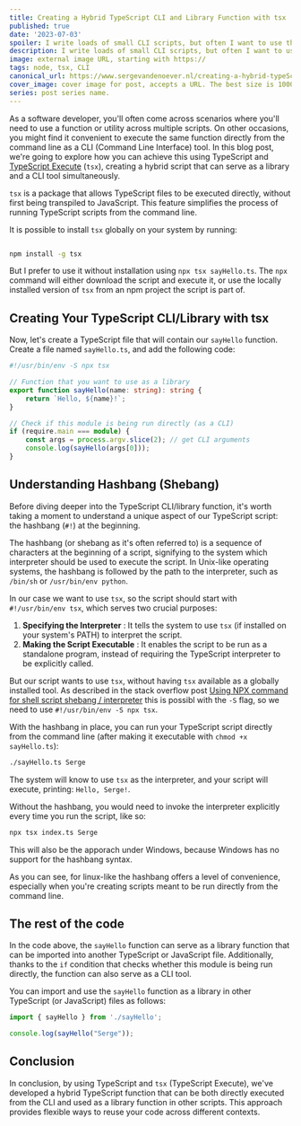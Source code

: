```yaml
---
title: Creating a Hybrid TypeScript CLI and Library Function with tsx
published: true
date: '2023-07-03'
spoiler: I write loads of small CLI scripts, but often I want to use the core functionality of the script in other scripts as well. This is an introductory post on how you can achieve this.
description: I write loads of small CLI scripts, but often I want to use the core functionality of the script in other scripts as well. This is an introductory post on how you can achieve this.
image: external image URL, starting with https://
tags: node, tsx, CLI
canonical_url: https://www.sergevandenoever.nl/creating-a-hybrid-typeScript-cli-and-library-function-with-tsx.md
cover_image: cover image for post, accepts a URL. The best size is 1000 x 420.
series: post series name.
---
```

As a software developer, you'll often come across scenarios where you'll need to use a function or utility across multiple scripts. On other occasions, you might find it convenient to execute the same function directly from the command line as a CLI (Command Line Interface) tool. In this blog post, we're going to explore how you can achieve this using TypeScript and [TypeScript Execute](https://github.com/esbuild-kit/tsx) (`tsx`), creating a hybrid script that can serve as a library and a CLI tool simultaneously.

`tsx` is a package that allows TypeScript files to be executed directly, without first being transpiled to JavaScript. This feature simplifies the process of running TypeScript scripts from the command line.

It is possible to install `tsx` globally on your system by running:

```bash

npm install -g tsx
```

But I prefer to use it without installation using `npx tsx sayHello.ts`. The `npx` command will either download the script and execute it, or use the locally installed version of `tsx` from an npm project the script is part of. 

## Creating Your TypeScript CLI/Library with tsx

Now, let's create a TypeScript file that will contain our `sayHello` function. Create a file named `sayHello.ts`, and add the following code:

```typescript
#!/usr/bin/env -S npx tsx

// Function that you want to use as a library
export function sayHello(name: string): string {
    return `Hello, ${name}!`;
}

// Check if this module is being run directly (as a CLI)
if (require.main === module) {
    const args = process.argv.slice(2); // get CLI arguments
    console.log(sayHello(args[0]));
}
```

## Understanding Hashbang (Shebang)

Before diving deeper into the TypeScript CLI/library function, it's worth taking a moment to understand a unique aspect of our TypeScript script: the hashbang (`#!`) at the beginning.

The hashbang (or shebang as it's often referred to) is a sequence of characters at the beginning of a script, signifying to the system which interpreter should be used to execute the script. In Unix-like operating systems, the hashbang is followed by the path to the interpreter, such as `/bin/sh` or `/usr/bin/env python`.

In our case we want to use `tsx`, so the script should start with `#!/usr/bin/env tsx`, which serves two crucial purposes: 
1. **Specifying the Interpreter** : It tells the system to use `tsx` (if installed on your system's PATH) to interpret the script. 
2. **Making the Script Executable** : It enables the script to be run as a standalone program, instead of requiring the TypeScript interpreter to be explicitly called.

But our script wants to use `tsx`, without having `tsx` available as a globally installed tool. As described in the stack overflow post [Using NPX command for shell script shebang / interpreter](https://stackoverflow.com/questions/55777677/using-npx-command-for-shell-script-shebang-interpreter) this is possibl with the `-S` flag, so we need to use `#!/usr/bin/env -S npx tsx`.

With the hashbang in place, you can run your TypeScript script directly from the command line (after making it executable with `chmod +x sayHello.ts`):

```bash
./sayHello.ts Serge
```

The system will know to use `tsx` as the interpreter, and your script will execute, printing: `Hello, Serge!`.

Without the hashbang, you would need to invoke the interpreter explicitly every time you run the script, like so:

```bash
npx tsx index.ts Serge
```

This will also be the apporach under Windows, because Windows has no support for the hashbang syntax.

As you can see, for linux-like the hashbang offers a level of convenience, especially when you're creating scripts meant to be run directly from the command line.

## The rest of the code

In the code above, the `sayHello` function can serve as a library function that can be imported into another TypeScript or JavaScript file. Additionally, thanks to the `if` condition that checks whether this module is being run directly, the function can also serve as a CLI tool.

You can import and use the `sayHello` function as a library in other TypeScript (or JavaScript) files as follows:

```typescript
import { sayHello } from './sayHello';

console.log(sayHello("Serge"));
```

## Conclusion

In conclusion, by using TypeScript and `tsx` (TypeScript Execute), we've developed a hybrid TypeScript function that can be both directly executed from the CLI and used as a library function in other scripts. This approach provides flexible ways to reuse your code across different contexts.